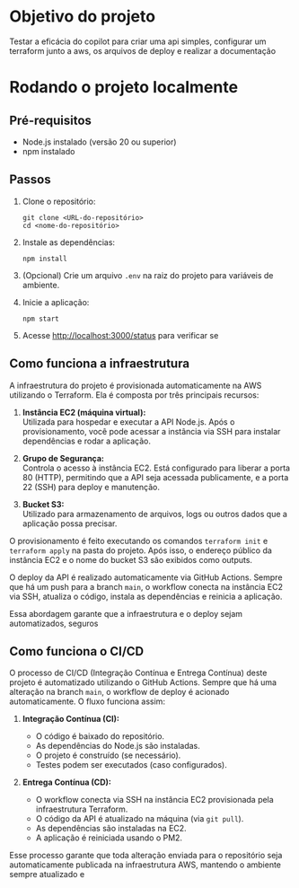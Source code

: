 # Objetivo do projeto
Testar a eficácia do copilot para criar uma api simples, configurar um terraform junto a aws, os arquivos de deploy e realizar a documentação

# Rodando o projeto localmente

## Pré-requisitos

- Node.js instalado (versão 20 ou superior)
- npm instalado

## Passos

1. Clone o repositório:

   ```
   git clone <URL-do-repositório>
   cd <nome-do-repositório>
   ```

2. Instale as dependências:

   ```
   npm install
   ```

3. (Opcional) Crie um arquivo `.env` na raiz do projeto para variáveis de ambiente.

4. Inicie a aplicação:

   ```
   npm start
   ```

5. Acesse [http://localhost:3000/status](http://localhost:3000/status) para verificar se


## Como funciona a infraestrutura

A infraestrutura do projeto é provisionada automaticamente na AWS utilizando o Terraform. Ela é composta por três principais recursos:

1. **Instância EC2 (máquina virtual):**  
   Utilizada para hospedar e executar a API Node.js. Após o provisionamento, você pode acessar a instância via SSH para instalar dependências e rodar a aplicação.

2. **Grupo de Segurança:**  
   Controla o acesso à instância EC2. Está configurado para liberar a porta 80 (HTTP), permitindo que a API seja acessada publicamente, e a porta 22 (SSH) para deploy e manutenção.

3. **Bucket S3:**  
   Utilizado para armazenamento de arquivos, logs ou outros dados que a aplicação possa precisar.

O provisionamento é feito executando os comandos `terraform init` e `terraform apply` na pasta do projeto. Após isso, o endereço público da instância EC2 e o nome do bucket S3 são exibidos como outputs.

O deploy da API é realizado automaticamente via GitHub Actions. Sempre que há um push para a branch `main`, o workflow conecta na instância EC2 via SSH, atualiza o código, instala as dependências e reinicia a aplicação.

Essa abordagem garante que a infraestrutura e o deploy sejam automatizados, seguros

## Como funciona o CI/CD

O processo de CI/CD (Integração Contínua e Entrega Contínua) deste projeto é automatizado utilizando o GitHub Actions. Sempre que há uma alteração na branch `main`, o workflow de deploy é acionado automaticamente. O fluxo funciona assim:

1. **Integração Contínua (CI):**
   - O código é baixado do repositório.
   - As dependências do Node.js são instaladas.
   - O projeto é construído (se necessário).
   - Testes podem ser executados (caso configurados).

2. **Entrega Contínua (CD):**
   - O workflow conecta via SSH na instância EC2 provisionada pela infraestrutura Terraform.
   - O código da API é atualizado na máquina (via `git pull`).
   - As dependências são instaladas na EC2.
   - A aplicação é reiniciada usando o PM2.

Esse processo garante que toda alteração enviada para o repositório seja automaticamente publicada na infraestrutura AWS, mantendo o ambiente sempre atualizado e